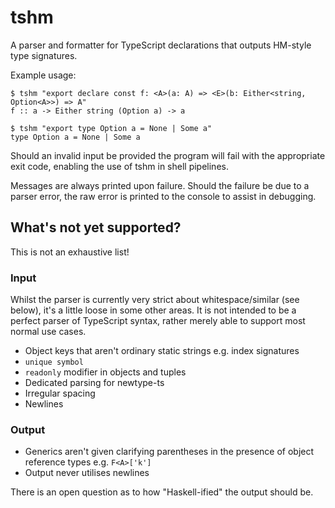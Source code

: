 # tshm

A parser and formatter for TypeScript declarations that outputs HM-style type signatures.

Example usage:

```
$ tshm "export declare const f: <A>(a: A) => <E>(b: Either<string, Option<A>>) => A"
f :: a -> Either string (Option a) -> a

$ tshm "export type Option a = None | Some a"
type Option a = None | Some a
```

Should an invalid input be provided the program will fail with the appropriate exit code, enabling the use of tshm in shell pipelines.

Messages are always printed upon failure. Should the failure be due to a parser error, the raw error is printed to the console to assist in debugging.

## What's not yet supported?

This is not an exhaustive list!

### Input

Whilst the parser is currently very strict about whitespace/similar (see below), it's a little loose in some other areas. It is not intended to be a perfect parser of TypeScript syntax, rather merely able to support most normal use cases.

- Object keys that aren't ordinary static strings e.g. index signatures
- `unique symbol`
- `readonly` modifier in objects and tuples
- Dedicated parsing for newtype-ts
- Irregular spacing
- Newlines

### Output

- Generics aren't given clarifying parentheses in the presence of object reference types e.g. `F<A>['k']`
- Output never utilises newlines

There is an open question as to how "Haskell-ified" the output should be.

